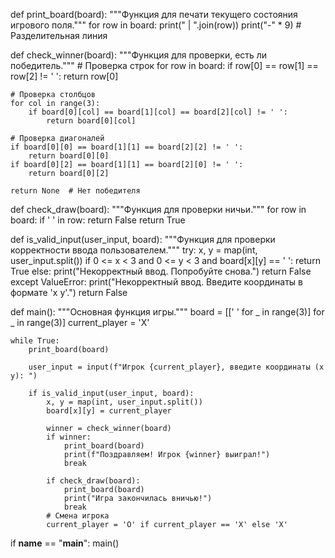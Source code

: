 def print_board(board):
    """Функция для печати текущего состояния игрового поля."""
    for row in board:
        print(" | ".join(row))
        print("-" * 9)  # Разделительная линия


def check_winner(board):
    """Функция для проверки, есть ли победитель."""
    # Проверка строк
    for row in board:
        if row[0] == row[1] == row[2] != ' ':
            return row[0]

    # Проверка столбцов
    for col in range(3):
        if board[0][col] == board[1][col] == board[2][col] != ' ':
            return board[0][col]

    # Проверка диагоналей
    if board[0][0] == board[1][1] == board[2][2] != ' ':
        return board[0][0]
    if board[0][2] == board[1][1] == board[2][0] != ' ':
        return board[0][2]

    return None  # Нет победителя

def check_draw(board):
    """Функция для проверки ничьи."""
    for row in board:
        if ' ' in row:
            return False
    return True

def is_valid_input(user_input, board):
    """Функция для проверки корректности ввода пользователем."""
    try:
        x, y = map(int, user_input.split())
        if 0 <= x < 3 and 0 <= y < 3 and board[x][y] == ' ':
            return True
        else:
            print("Некорректный ввод. Попробуйте снова.")
            return False
    except ValueError:
        print("Некорректный ввод. Введите координаты в формате 'x y'.")
        return False


def main():
    """Основная функция игры."""
    board = [[' ' for _ in range(3)] for _ in range(3)]
    current_player = 'X'

    while True:
        print_board(board)

        user_input = input(f"Игрок {current_player}, введите координаты (x y): ")

        if is_valid_input(user_input, board):
            x, y = map(int, user_input.split())
            board[x][y] = current_player

            winner = check_winner(board)
            if winner:
                print_board(board)
                print(f"Поздравляем! Игрок {winner} выиграл!")
                break

            if check_draw(board):
                print_board(board)
                print("Игра закончилась вничью!")
                break
            # Смена игрока
            current_player = 'O' if current_player == 'X' else 'X'

if __name__ == "__main__":
    main()
